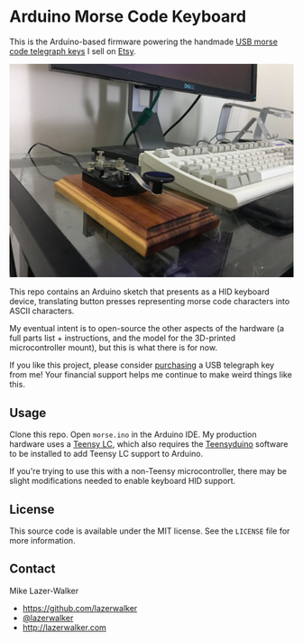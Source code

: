 # Arduino Morse Code Keyboard
This is the Arduino-based firmware powering the handmade [USB morse code telegraph keys](http://lzrwlkr.me/morsekey) I sell on [Etsy](http://lzrwlkr.me/morsekey).

![USB morse code telegraph key](hardware.jpg)

This repo contains an Arduino sketch that presents as a HID keyboard device, translating button presses representing morse code characters into ASCII characters.

My eventual intent is to open-source the other aspects of the hardware (a full parts list + instructions, and the model for the 3D-printed microcontroller mount), but this is what there is for now.

If you like this project, please consider [purchasing](http://lzrwlkr.me/morsekey) a USB telegraph key from me! Your financial support helps me continue to make weird things like this.


## Usage
Clone this repo. Open `morse.ino` in the Arduino IDE. My production hardware uses a [Teensy LC](https://www.pjrc.com/store/teensylc.html), which also requires the [Teensyduino](https://www.pjrc.com/teensy/teensyduino.html) software to be installed to add Teensy LC support to Arduino.

If you're trying to use this with a non-Teensy microcontroller, there may be slight modifications needed to enable keyboard HID support.


## License
This source code is available under the MIT license. See the `LICENSE` file for more information.


## Contact
Mike Lazer-Walker

- https://github.com/lazerwalker
- [@lazerwalker](http://twitter.com/lazerwalker)
- http://lazerwalker.com